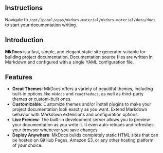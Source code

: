 ## Instructions

Navigate to `/opt/1panel/apps/mkdocs-material/mkdocs-material/data/docs` to start your documentation writing.

## Introduction

**MkDocs** is a fast, simple, and elegant static site generator suitable for building project documentation. Documentation source files are written in Markdown and configured with a single YAML configuration file.

## Features

- **Great Themes**: MkDocs offers a variety of beautiful themes, including built-in options like `mkdocs` and `readthedocs`, as well as third-party themes or custom-built ones.
- **Customizable**: Customize themes and/or install plugins to make your project documentation look exactly as you want. Extend Markdown behavior with Markdown extensions and configuration options.
- **Live Preview**: The built-in development server allows you to preview your documentation as you write it. It even auto-reloads and refreshes your browser whenever you save changes.
- **Deploy Anywhere**: MkDocs builds completely static HTML sites that can be hosted on GitHub Pages, Amazon S3, or any other hosting platform of your choice.
